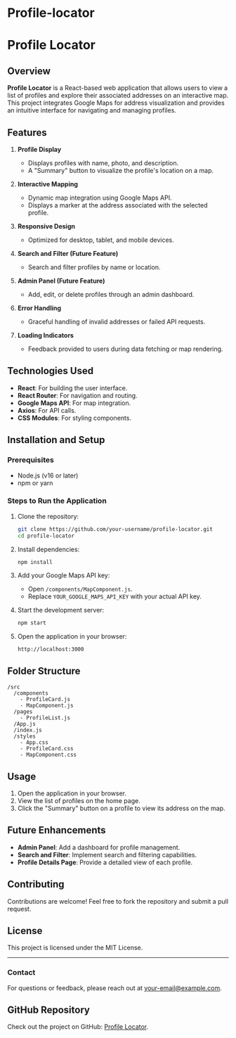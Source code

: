 # Profile-locator
# Profile Locator

## Overview
**Profile Locator** is a React-based web application that allows users to view a list of profiles and explore their associated addresses on an interactive map. This project integrates Google Maps for address visualization and provides an intuitive interface for navigating and managing profiles.

## Features
1. **Profile Display**
   - Displays profiles with name, photo, and description.
   - A "Summary" button to visualize the profile's location on a map.

2. **Interactive Mapping**
   - Dynamic map integration using Google Maps API.
   - Displays a marker at the address associated with the selected profile.

3. **Responsive Design**
   - Optimized for desktop, tablet, and mobile devices.

4. **Search and Filter (Future Feature)**
   - Search and filter profiles by name or location.

5. **Admin Panel (Future Feature)**
   - Add, edit, or delete profiles through an admin dashboard.

6. **Error Handling**
   - Graceful handling of invalid addresses or failed API requests.

7. **Loading Indicators**
   - Feedback provided to users during data fetching or map rendering.

## Technologies Used
- **React**: For building the user interface.
- **React Router**: For navigation and routing.
- **Google Maps API**: For map integration.
- **Axios**: For API calls.
- **CSS Modules**: For styling components.

## Installation and Setup

### Prerequisites
- Node.js (v16 or later)
- npm or yarn

### Steps to Run the Application
1. Clone the repository:
   ```bash
   git clone https://github.com/your-username/profile-locator.git
   cd profile-locator
   ```

2. Install dependencies:
   ```bash
   npm install
   ```

3. Add your Google Maps API key:
   - Open `/components/MapComponent.js`.
   - Replace `YOUR_GOOGLE_MAPS_API_KEY` with your actual API key.

4. Start the development server:
   ```bash
   npm start
   ```

5. Open the application in your browser:
   ```
   http://localhost:3000
   ```

## Folder Structure
```
/src
  /components
    - ProfileCard.js
    - MapComponent.js
  /pages
    - ProfileList.js
  /App.js
  /index.js
  /styles
    - App.css
    - ProfileCard.css
    - MapComponent.css
```

## Usage
1. Open the application in your browser.
2. View the list of profiles on the home page.
3. Click the "Summary" button on a profile to view its address on the map.

## Future Enhancements
- **Admin Panel**: Add a dashboard for profile management.
- **Search and Filter**: Implement search and filtering capabilities.
- **Profile Details Page**: Provide a detailed view of each profile.

## Contributing
Contributions are welcome! Feel free to fork the repository and submit a pull request.

## License
This project is licensed under the MIT License.

---

### Contact
For questions or feedback, please reach out at your-email@example.com.

## GitHub Repository
Check out the project on GitHub: [Profile Locator](https://github.com/your-username/profile-locator).

